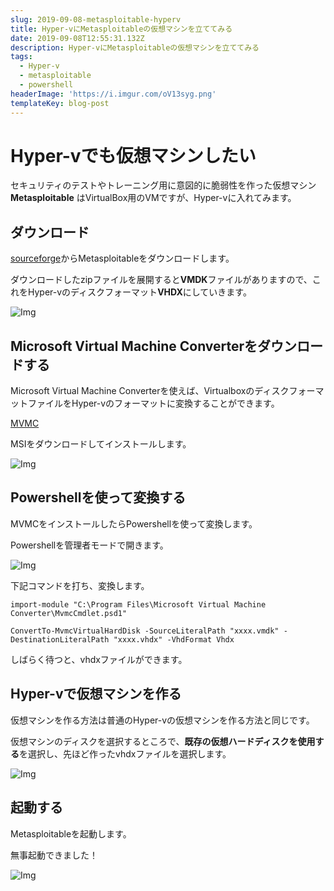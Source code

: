 ```yaml
---
slug: 2019-09-08-metasploitable-hyperv
title: Hyper-vにMetasploitableの仮想マシンを立ててみる
date: 2019-09-08T12:55:31.132Z
description: Hyper-vにMetasploitableの仮想マシンを立ててみる
tags:
  - Hyper-v
  - metasploitable
  - powershell
headerImage: 'https://i.imgur.com/oV13syg.png'
templateKey: blog-post
---
```

# Hyper-vでも仮想マシンしたい

セキュリティのテストやトレーニング用に意図的に脆弱性を作った仮想マシン **Metasploitable** はVirtualBox用のVMですが、Hyper-vに入れてみます。

## ダウンロード

[sourceforge](https://sourceforge.net/projects/metasploitable/)からMetasploitableをダウンロードします。

ダウンロードしたzipファイルを展開すると**VMDK**ファイルがありますので、これをHyper-vのディスクフォーマット**VHDX**にしていきます。

![Img](https://i.imgur.com/Hx7m0bS.png)

## Microsoft Virtual Machine Converterをダウンロードする

Microsoft Virtual Machine Converterを使えば、VirtualboxのディスクフォーマットファイルをHyper-vのフォーマットに変換することができます。

[MVMC](https://www.microsoft.com/en-us/download/details.aspx?id=42497)

MSIをダウンロードしてインストールします。

![Img](https://i.imgur.com/qi0xtKd.png)


## Powershellを使って変換する

MVMCをインストールしたらPowershellを使って変換します。

Powershellを管理者モードで開きます。

![Img](https://i.imgur.com/EIowtzV.png)

下記コマンドを打ち、変換します。

```powershell{numberLines: 1}
import-module "C:\Program Files\Microsoft Virtual Machine Converter\MvmcCmdlet.psd1"
 
ConvertTo-MvmcVirtualHardDisk -SourceLiteralPath "xxxx.vmdk" -DestinationLiteralPath "xxxx.vhdx" -VhdFormat Vhdx
```

しばらく待つと、vhdxファイルができます。

## Hyper-vで仮想マシンを作る

仮想マシンを作る方法は普通のHyper-vの仮想マシンを作る方法と同じです。

仮想マシンのディスクを選択するところで、**既存の仮想ハードディスクを使用する**を選択し、先ほど作ったvhdxファイルを選択します。

![Img](https://i.imgur.com/n7h7LsX.png)

## 起動する

Metasploitableを起動します。

無事起動できました！

![Img](https://i.imgur.com/oV13syg.png)
